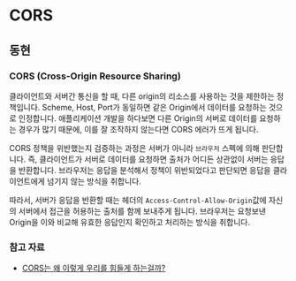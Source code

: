 # CORS

## 동현

### CORS (Cross-Origin Resource Sharing)

클라이언트와 서버간 통신을 할 때, 다른 origin의 리소스를 사용하는 것을 제한하는 정책입니다. Scheme, Host, Port가 동일하면 같은 Origin에서 데이터를 요청하는 것으로 인정합니다. 애플리케이션 개발을 하다보면 다른 Origin의 서버로 데이터를 요청하는 경우가 많기 때문에, 이를 잘 조작하지 않는다면 CORS 에러가 뜨게 됩니다.

CORS 정책을 위반했는지 검증하는 과정은 서버가 아니라 `브라우저` 스펙에 의해 판단합니다. 즉, 클라이언트가 서버로 데이터를 요청하면 출처가 어디든 상관없이 서버는 응답을 반환합니다. 브라우저는 응답을 분석해서 정책이 위반되었다고 판단되면 응답을 클라이언트에게 넘기지 않는 방식을 취합니다.

따라서, 서버가 응답을 반환할 때는 헤더의 `Access-Control-Allow-Origin`값에 자신의 서버에서 접근을 허용하는 출처를 함께 보내주게 됩니다. 브라우저는 요청보낸 Origin을 이와 비교해 유효한 응답인지 확인하고 처리하는 방식을 취합니다.

### 참고 자료

- [CORS는 왜 이렇게 우리를 힘들게 하는걸까?](https://evan-moon.github.io/2020/05/21/about-cors/)
